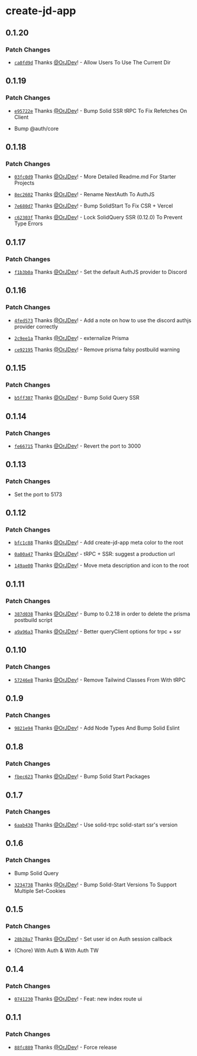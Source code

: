 # create-jd-app

## 0.1.20

### Patch Changes

- [`ca0fd9d`](https://github.com/OrJDev/create-jd-app/commit/ca0fd9db029361a2c1fae82436047e0d140fc93d) Thanks [@OrJDev](https://github.com/OrJDev)! - Allow Users To Use The Current Dir

## 0.1.19

### Patch Changes

- [`e95722e`](https://github.com/OrJDev/create-jd-app/commit/e95722e0cde34b72a5ed0d8f03ba01ccb8d7aa12) Thanks [@OrJDev](https://github.com/OrJDev)! - Bump Solid SSR tRPC To Fix Refetches On Client

- Bump @auth/core

## 0.1.18

### Patch Changes

- [`03fc0d9`](https://github.com/OrJDev/create-jd-app/commit/03fc0d9c8296eb27abb8a4f0073e6a80c5b1381a) Thanks [@OrJDev](https://github.com/OrJDev)! - More Detailed Readme.md For Starter Projects

- [`8ec2602`](https://github.com/OrJDev/create-jd-app/commit/8ec260295660cbdec6bb17195aa21970235c4012) Thanks [@OrJDev](https://github.com/OrJDev)! - Rename NextAuth To AuthJS

- [`7e680d7`](https://github.com/OrJDev/create-jd-app/commit/7e680d75aa87cde684b36ef64a59f0bd0137d029) Thanks [@OrJDev](https://github.com/OrJDev)! - Bump SolidStart To Fix CSR + Vercel

- [`c62303f`](https://github.com/OrJDev/create-jd-app/commit/c62303f9037a2d770a7211259aa2afd672917528) Thanks [@OrJDev](https://github.com/OrJDev)! - Lock SolidQuery SSR (0.12.0) To Prevent Type Errors

## 0.1.17

### Patch Changes

- [`f1b3b0a`](https://github.com/OrJDev/create-jd-app/commit/f1b3b0a757fc607f66a5da258b3172f6839327ec) Thanks [@OrJDev](https://github.com/OrJDev)! - Set the default AuthJS provider to Discord

## 0.1.16

### Patch Changes

- [`4fed573`](https://github.com/OrJDev/create-jd-app/commit/4fed573794a6589aa9343d75fca5b86ffea16e29) Thanks [@OrJDev](https://github.com/OrJDev)! - Add a note on how to use the discord authjs provider correctly

- [`2c9ee1a`](https://github.com/OrJDev/create-jd-app/commit/2c9ee1afe463a8c95757a9ddb4f314cd7b83cb9c) Thanks [@OrJDev](https://github.com/OrJDev)! - externalize Prisma

- [`ce92195`](https://github.com/OrJDev/create-jd-app/commit/ce921955815a05e1d0f7da227ed47ca144ee03ae) Thanks [@OrJDev](https://github.com/OrJDev)! - Remove prisma falsy postbuild warning

## 0.1.15

### Patch Changes

- [`b5ff307`](https://github.com/OrJDev/create-jd-app/commit/b5ff307b0f182aac5a0ca2f9159acc550af4f344) Thanks [@OrJDev](https://github.com/OrJDev)! - Bump Solid Query SSR

## 0.1.14

### Patch Changes

- [`fe66715`](https://github.com/OrJDev/create-jd-app/commit/fe66715e42ba104616afd71fcf8a47928a81c22f) Thanks [@OrJDev](https://github.com/OrJDev)! - Revert the port to 3000

## 0.1.13

### Patch Changes

- Set the port to 5173

## 0.1.12

### Patch Changes

- [`bfc1c88`](https://github.com/OrJDev/create-jd-app/commit/bfc1c882917f31ae0ba08fa5d0add7d3c2883d58) Thanks [@OrJDev](https://github.com/OrJDev)! - Add create-jd-app meta color to the root

- [`0a00a47`](https://github.com/OrJDev/create-jd-app/commit/0a00a47fe46f6ea22b4da5e81fd35b87bc56b3b6) Thanks [@OrJDev](https://github.com/OrJDev)! - tRPC + SSR: suggest a production url

- [`149ae00`](https://github.com/OrJDev/create-jd-app/commit/149ae0041c878b22be3763ed651f90645853c7c0) Thanks [@OrJDev](https://github.com/OrJDev)! - Move meta description and icon to the root

## 0.1.11

### Patch Changes

- [`387d038`](https://github.com/OrJDev/create-jd-app/commit/387d038c80fd8def9af2ab56b61b4002bdb9c2e5) Thanks [@OrJDev](https://github.com/OrJDev)! - Bump to 0.2.18 in order to delete the prisma postbuild script

- [`a9a96a3`](https://github.com/OrJDev/create-jd-app/commit/a9a96a3f414348720df08f169765d207db272e11) Thanks [@OrJDev](https://github.com/OrJDev)! - Better queryClient options for trpc + ssr

## 0.1.10

### Patch Changes

- [`57246e8`](https://github.com/OrJDev/create-jd-app/commit/57246e810d06726edac41b6cb2f3c98bff64f082) Thanks [@OrJDev](https://github.com/OrJDev)! - Remove Tailwind Classes From With tRPC

## 0.1.9

### Patch Changes

- [`9821e94`](https://github.com/OrJDev/create-jd-app/commit/9821e94035b76939a6ab77cdf3865b4f4f948dd1) Thanks [@OrJDev](https://github.com/OrJDev)! - Add Node Types And Bump Solid Eslint

## 0.1.8

### Patch Changes

- [`fbec623`](https://github.com/OrJDev/create-jd-app/commit/fbec62373ab2e55b9f62dc630b4f7f981b7e8256) Thanks [@OrJDev](https://github.com/OrJDev)! - Bump Solid Start Packages

## 0.1.7

### Patch Changes

- [`6aab430`](https://github.com/OrJDev/create-jd-app/commit/6aab430f71ce25ae0fb5be39cd128e27632b5dde) Thanks [@OrJDev](https://github.com/OrJDev)! - Use solid-trpc solid-start ssr's version

## 0.1.6

### Patch Changes

- Bump Solid Query

- [`3234738`](https://github.com/OrJDev/create-jd-app/commit/3234738b483a26002e4c0addca2313c1a0d1dbb1) Thanks [@OrJDev](https://github.com/OrJDev)! - Bump Solid-Start Versions To Support Multiple Set-Cookies

## 0.1.5

### Patch Changes

- [`28b28a7`](https://github.com/OrJDev/create-jd-app/commit/28b28a7daee749966daa9a0d326f91170e32b22a) Thanks [@OrJDev](https://github.com/OrJDev)! - Set user id on Auth session callback

- (Chore) With Auth & With Auth TW

## 0.1.4

### Patch Changes

- [`0741230`](https://github.com/OrJDev/create-jd-app/commit/0741230647a9e030c7313e6def40b42b17fc2df8) Thanks [@OrJDev](https://github.com/OrJDev)! - Feat: new index route ui

## 0.1.1

### Patch Changes

- [`88fc889`](https://github.com/OrJDev/create-jd-app/commit/88fc889a3badd520ee3ae84715d2d43282f5c68e) Thanks [@OrJDev](https://github.com/OrJDev)! - Force release
